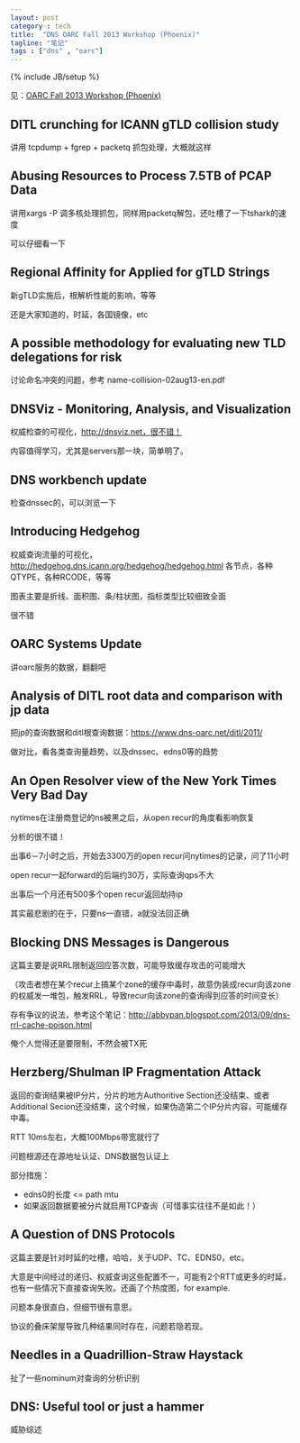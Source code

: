 ```yaml
---
layout: post
category : tech
title:  "DNS OARC Fall 2013 Workshop (Phoenix)"
tagline: "笔记"
tags : ["dns" , "oarc"] 
---
```

{% include JB/setup %}

见：[OARC Fall 2013 Workshop (Phoenix)](https://indico.dns-oarc.net/conferenceOtherViews.py?view=standard&confId=1)

## DITL crunching for ICANN gTLD collision study
讲用 tcpdump + fgrep + packetq 抓包处理，大概就这样

## Abusing Resources to Process 7.5TB of PCAP Data
讲用xargs -P 调多核处理抓包，同样用packetq解包，还吐槽了一下tshark的速度

可以仔细看一下


## Regional Affinity for Applied for gTLD Strings
新gTLD实施后，根解析性能的影响，等等

还是大家知道的，时延，各国镜像，etc

## A possible methodology for evaluating new TLD delegations for risk

讨论命名冲突的问题，参考 name-collision-02aug13-en.pdf

## DNSViz - Monitoring, Analysis, and Visualization
权威检查的可视化，http://dnsviz.net，很不错！

内容值得学习，尤其是servers那一块，简单明了。

## DNS workbench update

检查dnssec的，可以浏览一下

## Introducing Hedgehog
权威查询流量的可视化，http://hedgehog.dns.icann.org/hedgehog/hedgehog.html
各节点，各种QTYPE，各种RCODE，等等

图表主要是折线、面积图、条/柱状图，指标类型比较细致全面

很不错

## OARC Systems Update

讲oarc服务的数据，翻翻吧

## Analysis of DITL root data and comparison with jp data
把jp的查询数据和ditl根查询数据：https://www.dns-oarc.net/ditl/2011/ 

做对比，看各类查询量趋势，以及dnssec、edns0等的趋势


## An Open Resolver view of the New York Times Very Bad Day

nytimes在注册商登记的ns被黑之后，从open recur的角度看影响恢复

分析的很不错！

出事6－7小时之后，开始去3300万的open recur问nytimes的记录，问了11小时

open recur一起forward的后端约30万，实际查询qps不大

出事后一个月还有500多个open recur返回劫持ip

其实最悲剧的在于，只要ns一直错，a就没法回正确

## Blocking DNS Messages is Dangerous
这篇主要是说RRL限制返回应答次数，可能导致缓存攻击的可能增大

（攻击者想在某个recur上搞某个zone的缓存中毒时，故意伪装成recur向该zone的权威发一堆包，触发RRL，导致recur向该zone的查询得到应答的时间变长）

存有争议的说法，参考这个笔记：http://abbypan.blogspot.com/2013/09/dns-rrl-cache-poison.html

俺个人觉得还是要限制，不然会被TX死

## Herzberg/Shulman IP Fragmentation Attack
返回的查询结果被IP分片，分片的地方Authoritive Section还没结束、或者Additional Secion还没结束，这个时候，如果伪造第二个IP分片内容，可能缓存中毒。

RTT 10ms左右，大概100Mbps带宽就行了

问题根源还在源地址认证、DNS数据包认证上

部分措施：
- edns0的长度 <= path mtu
- 如果返回数据要被分片就启用TCP查询（可惜事实往往不是如此！）
 
## A Question of DNS Protocols
这篇主要是针对时延的吐槽，哈哈，关于UDP、TC、EDNS0，etc。

大意是中间经过的递归、权威查询这些配置不一，可能有2个RTT或更多的时延，也有一些情况下直接查询失败。还画了个热度图，for example.

问题本身很直白，但细节很有意思。

协议的叠床架屋导致几种结果同时存在，问题若隐若现。
 
## Needles in a Quadrillion-Straw Haystack

扯了一些nominum对查询的分析识别

## DNS: Useful tool or just a hammer   

威胁综述 

